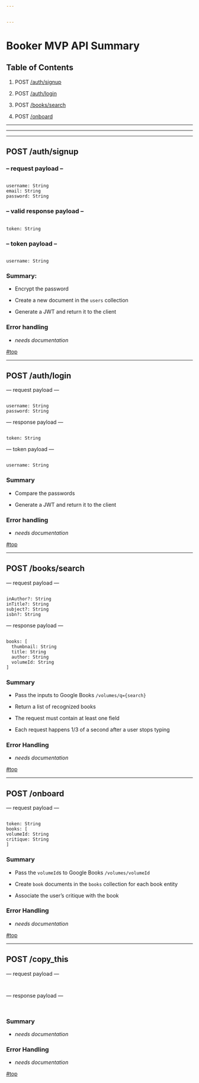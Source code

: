 ```yaml
---


---
```


<h1 id="booker-mvp-api-summary-a-id0a">Booker MVP API Summary <a id="0"></a></h1>
<h2 id="table-of-contents">Table of Contents</h2>
<ol>
<li>
<p>POST <a href="#auth-signup">/auth/signup</a></p>
</li>
<li>
<p>POST <a href="#auth-login">/auth/login</a></p>
</li>
<li>
<p>POST <a href="#books-search">/books/search</a></p>
</li>
<li>
<p>POST <a href="#onboard">/onboard</a></p>
</li>
</ol>
<hr>
<hr>
<hr>
<h2 id="post-authsignup-a-idauth-signupa">POST /auth/signup <a id="auth-signup"></a></h2>
<h3 id="request-payload---">– request payload –</h3>
<pre><code>
username: String
email: String
password: String
</code></pre>
<h3 id="valid-response-payload---">– valid response payload –</h3>
<pre><code>
token: String
</code></pre>
<h3 id="token-payload---">– token payload –</h3>
<pre><code>
username: String
</code></pre>
<h3 id="summary">Summary:</h3>
<ul>
<li>
<p>Encrypt the password</p>
</li>
<li>
<p>Create a new document in the <code>users</code> collection</p>
</li>
<li>
<p>Generate a JWT and return it to the client</p>
</li>
</ul>
<h3 id="error-handling">Error handling</h3>
<ul>
<li><em>needs documentation</em></li>
</ul>
<p><a href="#0">#top</a></p>
<hr>
<h2 id="post-authlogin-a-idauth-logina">POST /auth/login <a id="auth-login"></a></h2>
<p>— request payload —</p>
<pre><code>
username: String
password: String
</code></pre>
<p>— response payload —</p>
<pre><code>
token: String
</code></pre>
<p>— token payload —</p>
<pre><code>
username: String
</code></pre>
<h3 id="summary-1">Summary</h3>
<ul>
<li>
<p>Compare the passwords</p>
</li>
<li>
<p>Generate a JWT and return it to the client</p>
</li>
</ul>
<h3 id="error-handling-1">Error handling</h3>
<ul>
<li><em>needs documentation</em></li>
</ul>
<p><a href="#0">#top</a></p>
<hr>
<h2 id="post-bookssearch-a-idbooks-searcha">POST /books/search <a id="books-search"></a></h2>
<p>— request payload —</p>
<pre><code>
inAuthor?: String
inTitle?: String
subject?: String
isbn?: String
</code></pre>
<p>— response payload —</p>
<pre><code>
books: [
  thumbnail: String
  title: String
  author: String
  volumeId: String
]
</code></pre>
<h3 id="summary-2">Summary</h3>
<ul>
<li>
<p>Pass the inputs to Google Books <code>/volumes/q={search}</code></p>
</li>
<li>
<p>Return a list of recognized books</p>
</li>
<li>
<p>The request must contain at least one field</p>
</li>
<li>
<p>Each request happens 1/3 of a second after a user stops typing</p>
</li>
</ul>
<h3 id="error-handling-2">Error Handling</h3>
<ul>
<li><em>needs documentation</em></li>
</ul>
<p><a href="#0">#top</a></p>
<hr>
<h2 id="post-onboard-a-idonboarda">POST /onboard <a id="onboard"></a></h2>
<p>— request payload —</p>
<pre><code>
token: String
books: [
volumeId: String
critique: String
]
</code></pre>
<h3 id="summary-3">Summary</h3>
<ul>
<li>
<p>Pass the <code>volumeId</code>s to Google Books <code>/volumes/volumeId</code></p>
</li>
<li>
<p>Create <code>book</code> documents in the <code>books</code> collection for each book entity</p>
</li>
<li>
<p>Associate the user’s critique with the book</p>
</li>
</ul>
<h3 id="error-handling-3">Error Handling</h3>
<ul>
<li><em>needs documentation</em></li>
</ul>
<p><a href="#0">#top</a></p>
<hr>
<h2 id="post-copy_this-a-idcopy-thisa">POST /copy_this <a id="copy-this"></a></h2>
<p>— request payload —</p>
<pre><code>
</code></pre>
<p>— response payload —</p>
<pre><code>
</code></pre>
<h3 id="summary-4">Summary</h3>
<ul>
<li><em>needs documentation</em></li>
</ul>
<h3 id="error-handling-4">Error Handling</h3>
<ul>
<li><em>needs documentation</em></li>
</ul>
<p><a href="#0">#top</a></p>

